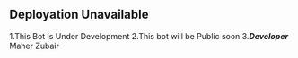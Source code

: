 ## Deployation Unavailable


1.This Bot is Under Development
2.This bot will be Public soon
3.***Developer*** Maher Zubair
